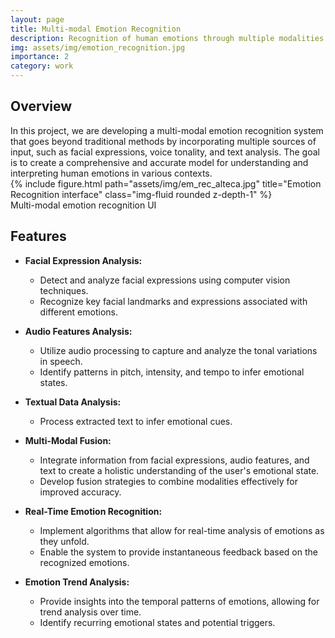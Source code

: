 ```yaml
---
layout: page
title: Multi-modal Emotion Recognition
description: Recognition of human emotions through multiple modalities
img: assets/img/emotion_recognition.jpg
importance: 2
category: work
---
```


<h2>Overview</h2>
In this project, we are developing a multi-modal emotion recognition system that goes beyond traditional methods by incorporating multiple sources of input, such as facial expressions, voice tonality, and text analysis. The goal is to create a comprehensive and accurate model for understanding and interpreting human emotions in various contexts.


<div class="row">
    <div class="col-sm mt-3 mt-md-0">
        {% include figure.html path="assets/img/em_rec_alteca.jpg" title="Emotion Recognition interface" class="img-fluid rounded z-depth-1" %}
    </div>
</div>
<div class="caption">
    Multi-modal emotion recognition UI
</div>

<h2>Features</h2>

- **Facial Expression Analysis:**
  - Detect and analyze facial expressions using computer vision techniques.
  - Recognize key facial landmarks and expressions associated with different emotions.

- **Audio Features Analysis:**
  - Utilize audio processing to capture and analyze the tonal variations in speech.
  - Identify patterns in pitch, intensity, and tempo to infer emotional states.

- **Textual Data Analysis:**
  - Process extracted text to infer emotional cues.

- **Multi-Modal Fusion:**
  - Integrate information from facial expressions, audio features, and text to create a holistic understanding of the user's emotional state.
  - Develop fusion strategies to combine modalities effectively for improved accuracy.

- **Real-Time Emotion Recognition:**
  - Implement algorithms that allow for real-time analysis of emotions as they unfold.
  - Enable the system to provide instantaneous feedback based on the recognized emotions.

- **Emotion Trend Analysis:**
  - Provide insights into the temporal patterns of emotions, allowing for trend analysis over time.
  - Identify recurring emotional states and potential triggers.


